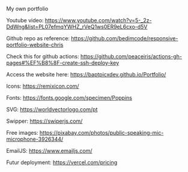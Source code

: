 My own portfolio

Youtube video: https://www.youtube.com/watch?v=5-_2z-DdWng&list=PL07efmqYWHZ_rVeQ1ws0ER9eL6cxo-d5V

Github repo as reference: https://github.com/bedimcode/responsive-portfolio-website-chris

Check this for github actions: https://github.com/peaceiris/actions-gh-pages#%EF%B8%8F-create-ssh-deploy-key

Access the website here: https://baptpicxdev.github.io/Portfolio/

Icons: https://remixicon.com/

Fonts: https://fonts.google.com/specimen/Poppins

SVG: https://worldvectorlogo.com/pt

Swipper: https://swiperjs.com/

Free images: https://pixabay.com/photos/public-speaking-mic-microphone-3926344/

EmailJS: https://www.emailjs.com/

Futur deployment: https://vercel.com/pricing